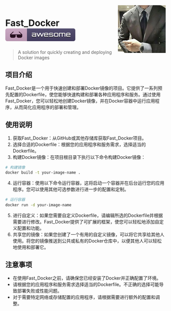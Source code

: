 <img src="42042015.jpg" align="right" />

# Fast_Docker  [![Awesome](badge.svg)](#)
> A solution for quickly creating and deploying Docker images

## 项目介绍
Fast_Docker是一个用于快速创建和部署Docker镜像的项目。它提供了一系列预先配置的Dockerfile，使您能够快速构建和部署各种应用程序和服务。通过使用Fast_Docker，您可以轻松地创建Docker镜像，并在Docker容器中运行应用程序，从而简化应用程序的部署和管理。


## 使用说明
1. 获取Fast_Docker：从GitHub或其他存储库获取Fast_Docker项目。
2. 选择合适的Dockerfile：根据您的应用程序和服务需求，选择适当的Dockerfile。
3. 构建Docker镜像：在项目根目录下执行以下命令构建Docker镜像：

```bash
# 构建镜像
docker build -t your-image-name .
```
4. 运行容器：使用以下命令运行容器，这将启动一个容器并在后台运行您的应用程序。您可以使用其他可选参数进行进一步的配置和定制。
```bash
# 运行容器
docker run -d your-image-name
```
5. 进行自定义：如果您需要自定义Dockerfile，请编辑所选的Dockerfile并根据需要进行修改。Fast_Docker提供了可扩展的框架，使您可以轻松地添加自定义配置和功能。
6. 共享您的镜像：如果您创建了一个有用的自定义镜像，可以将它共享给其他人使用。将您的镜像推送到公共或私有的Docker仓库中，以便其他人可以轻松地使用和部署它。

## 注意事项
- 在使用Fast_Docker之前，请确保您已经安装了Docker并正确配置了环境。
- 请根据您的应用程序和服务需求选择适当的Dockerfile。不正确的选择可能导致部署失败或性能问题。
- 对于需要特定网络或存储配置的应用程序，请根据需要进行额外的配置和调整。